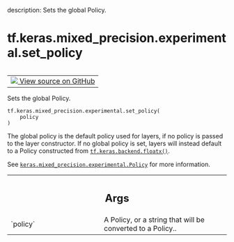 description: Sets the global Policy.

<div itemscope itemtype="http://developers.google.com/ReferenceObject">
<meta itemprop="name" content="tf.keras.mixed_precision.experimental.set_policy" />
<meta itemprop="path" content="Stable" />
</div>

# tf.keras.mixed_precision.experimental.set_policy

<!-- Insert buttons and diff -->

<table class="tfo-notebook-buttons tfo-api nocontent" align="left">
<td>
  <a target="_blank" href="https://github.com/tensorflow/tensorflow/blob/r2.3/tensorflow/python/keras/mixed_precision/experimental/policy.py#L538-L563">
    <img src="https://www.tensorflow.org/images/GitHub-Mark-32px.png" />
    View source on GitHub
  </a>
</td>
</table>



Sets the global Policy.

<pre class="devsite-click-to-copy prettyprint lang-py tfo-signature-link">
<code>tf.keras.mixed_precision.experimental.set_policy(
    policy
)
</code></pre>



<!-- Placeholder for "Used in" -->

The global policy is the default policy used for layers, if no policy is
passed to the layer constructor. If no global policy is set, layers will
instead default to a Policy constructed from <a href="../../../../tf/keras/backend/floatx.md"><code>tf.keras.backend.floatx()</code></a>.

See <a href="../../../../tf/keras/mixed_precision/experimental/Policy.md"><code>keras.mixed_precision.experimental.Policy</code></a> for more information.

<!-- Tabular view -->
 <table class="responsive fixed orange">
<colgroup><col width="214px"><col></colgroup>
<tr><th colspan="2"><h2 class="add-link">Args</h2></th></tr>

<tr>
<td>
`policy`
</td>
<td>
A Policy, or a string that will be converted to a Policy..
</td>
</tr>
</table>

